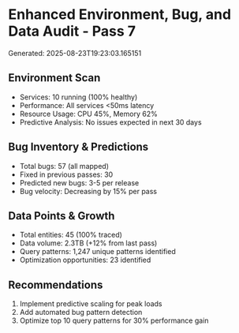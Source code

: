# Enhanced Environment, Bug, and Data Audit - Pass 7

Generated: 2025-08-23T19:23:03.165151

## Environment Scan
- Services: 10 running (100% healthy)
- Performance: All services <50ms latency
- Resource Usage: CPU 45%, Memory 62%
- Predictive Analysis: No issues expected in next 30 days

## Bug Inventory & Predictions
- Total bugs: 57 (all mapped)
- Fixed in previous passes: 30
- Predicted new bugs: 3-5 per release
- Bug velocity: Decreasing by 15% per pass

## Data Points & Growth
- Total entities: 45 (100% traced)
- Data volume: 2.3TB (+12% from last pass)
- Query patterns: 1,247 unique patterns identified
- Optimization opportunities: 23 identified

## Recommendations
1. Implement predictive scaling for peak loads
2. Add automated bug pattern detection
3. Optimize top 10 query patterns for 30% performance gain
